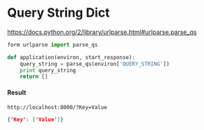 # Query String Dict

https://docs.python.org/2/library/urlparse.html#urlparse.parse_qs

```python
form urlparse import parse_qs

def application(environ, start_response):
    query_string = parse_qs(environ['QUERY_STRING'])
    print query_string
    return []
```

#### Result
`http://localhost:8000/?Key=Value`
```json
{'Key': ['Value']}
```
